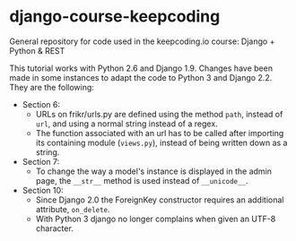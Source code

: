 # django-course-keepcoding
General repository for code used in the keepcoding.io course: Django + Python &amp; REST

This tutorial works with Python 2.6 and Django 1.9. Changes have been made in some instances to adapt the code to Python 3 and Django 2.2. They are the following:

- Section 6:
  - URLs on frikr/urls.py are defined using the method `path`, instead of `url`, and using a normal string instead of a regex. 
  - The function associated with an url has to be called after importing its containing module (`views.py`), instead of being written down as a string.
- Section 7:
  - To change the way a model's instance is displayed in the admin page, the `__str__` method is used instead of `__unicode__`.
- Section 10:
  - Since Django 2.0 the ForeignKey constructor requires an additional attribute, `on_delete`.
  - With Python 3 django no longer complains when given an UTF-8 character.